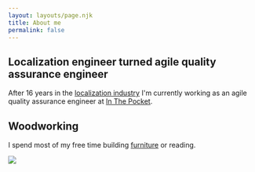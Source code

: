 ```yaml
---
layout: layouts/page.njk
title: About me
permalink: false
---
```

## Localization engineer turned agile quality assurance engineer

After 16 years in the [localization industry](https://www.yamagata-europe.com/) I'm currently working as an agile quality assurance engineer at [In The Pocket](https://inthepocket.com/).

## Woodworking

I spend most of my free time building [furniture](/tags/woodworking/) or reading.

![](/images/me.png)

